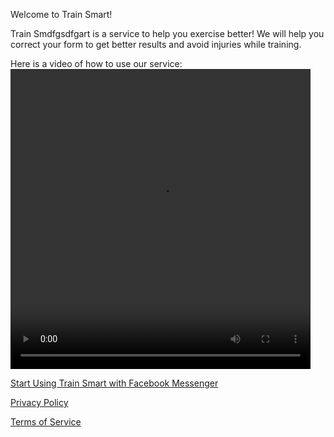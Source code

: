 Welcome to Train Smart!

Train Smdfgsdfgart is a service to help you exercise better! We will help you correct your form to get better results and avoid injuries while training.

Here is a video of how to use our service:
<video src="finalHowToVidEng.m4v" width="480" height="480" controls preload></video>

[Start Using Train Smart with Facebook Messenger](https://m.me/TrainSmart2018)

[Privacy Policy](privacy)

[Terms of Service](tos)
